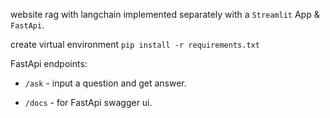 website rag with langchain implemented separately with a `Streamlit` App & `FastApi`.

create virtual environment 
``
pip install -r requirements.txt
``

FastApi endpoints: 
- `/ask` - input a question and get answer.

- `/docs` - for FastApi swagger ui.
